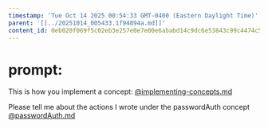```yaml
---
timestamp: 'Tue Oct 14 2025 00:54:33 GMT-0400 (Eastern Daylight Time)'
parent: '[[../20251014_005433.1f94894a.md]]'
content_id: 0eb020f069f5c02eb3e257e0e7e00e6ababd14c9dc6e53843c99c4474c548a87
---
```


# prompt:

This is how you implement a concept:
[@implementing-concepts.md](../../design/background/implementing-concepts.md)

Please tell me about the actions I wrote under the passwordAuth concept
[@passwordAuth.md](../../design/specificConceptSpecs/passwordAuth.md)

